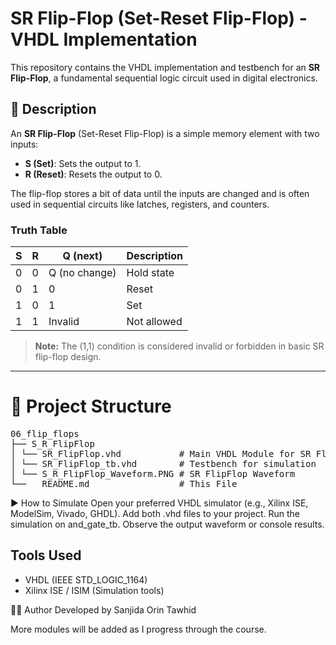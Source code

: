 # SR Flip-Flop (Set-Reset Flip-Flop) - VHDL Implementation

This repository contains the VHDL implementation and testbench for an **SR Flip-Flop**, a fundamental sequential logic circuit used in digital electronics.

## 📘 Description

An **SR Flip-Flop** (Set-Reset Flip-Flop) is a simple memory element with two inputs:

- **S (Set)**: Sets the output to 1.
- **R (Reset)**: Resets the output to 0.

The flip-flop stores a bit of data until the inputs are changed and is often used in sequential circuits like latches, registers, and counters.

### Truth Table

| S | R | Q (next) | Description       |
|---|---|-----------|-------------------|
| 0 | 0 | Q (no change) | Hold state        |
| 0 | 1 | 0         | Reset             |
| 1 | 0 | 1         | Set               |
| 1 | 1 | Invalid   | Not allowed       |

> **Note:** The (1,1) condition is considered invalid or forbidden in basic SR flip-flop design.

---
# 📁 Project Structure
<pre>
06_flip_flops
├── S_R_FlipFlop
│ └── SR_FlipFlop.vhd           # Main VHDL Module for SR FlipFlop
│ └── SR_FlipFlop_tb.vhd        # Testbench for simulation
│ └── S_R_FlipFlop_Waveform.PNG # SR FlipFlop Waveform
└──   README.md                 # This File
</pre>

▶️ How to Simulate
Open your preferred VHDL simulator (e.g., Xilinx ISE, ModelSim, Vivado, GHDL).
Add both .vhd files to your project.
Run the simulation on and_gate_tb.
Observe the output waveform or console results.

## Tools Used
- VHDL (IEEE STD_LOGIC_1164)
- Xilinx ISE / ISIM (Simulation tools)

🙋‍♀️ Author Developed by Sanjida Orin Tawhid

More modules will be added as I progress through the course.
